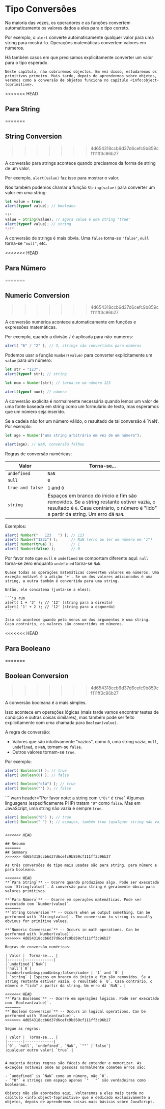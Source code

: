# Tipo Conversões

Na maioria das vezes, os operadores e as funções convertem automaticamente os valores dados a eles para o tipo correto. 

Por exemplo, o `alert` converte automaticamente qualquer valor para uma string para mostrá-lo. Operações matemáticas convertem valores em números.

Há também casos em que precisamos explicitamente converter um valor para o tipo esperado.

```smart header="Not talking about objects yet"
Neste capítulo, não cobriremos objectos. Em vez disso, estudaremos os primitivos primeiro. Mais tarde, depois de aprendermos sobre objetos, veremos como a conversão de objetos funciona no capítulo <info:object-toprimitive>.
```

<<<<<<< HEAD
## Para String
=======
## String Conversion
>>>>>>> 4d654318ccb6d37d6cefc9b859cf111ff3c96b27

A conversão para strings acontece quando precisamos da forma de string de um valor.

Por exemplo, `alert(value)` faz isso para mostrar o valor.

Nós também podemos chamar a função `String(value)` para converter um valor em uma string:
```js run
let value = true;
alert(typeof value); // booleano

*!*
value = String(value); // agora value é uma string "true"
alert(typeof value); // string
*/!*
```

A conversão de strings é mais óbvia. Uma `false` torna-se `"false"`, `null` torna-se `"null"`, etc.

<<<<<<< HEAD
## Para Número
=======
## Numeric Conversion
>>>>>>> 4d654318ccb6d37d6cefc9b859cf111ff3c96b27

A conversão numérica acontece automaticamente em funções e expressões matemáticas.

Por exemplo, quando a divisão `/` é aplicada para não-numeros:

```js run
alert( "6" / "2" ); // 3, strings são convertidas para números
```

Podemos usar a função `Number(value)` para converter explicitamente um `value` para um número:

```js run
let str = "123";
alert(typeof str); // string

let num = Number(str); // torna-se um número 123

alert(typeof num); // número

```

A conversão explícita é normalmente necessária quando lemos um valor de uma fonte baseada em string como um formulário de texto, mas esperamos que um número seja inserido.

Se a cadeia não for um número válido, o resultado de tal conversão é `NaN'. Por exemplo:

```js run
let age = Number("uma string arbitrária em vez de um número");

alert(age); // NaN, conversão falhou
```

Regras de conversão numéricas:

| Valor |  Torna-se... |
|-------|-------------|
|`undefined`|`NaN`|
|`null`|`0`|
|<code>true&nbsp;and&nbsp;false</code> | `1` and `0` |
| `string` | Espaços em branco do ínicio e fim são removidos. Se a string restante estiver vazia, o resultado é `0`. Casa contrário, o número é "lido" a partir da string. Um erro dá `NaN`. |

Exemplos:

```js run
alert( Number("   123   ") ); // 123
alert( Number("123z") );      // NaN (erro ao ler um número em "z")
alert( Number(true) );        // 1
alert( Number(false) );       // 0
```

Por favor note que `null` e `undefined` se comportam diferente aqui: `null` torna-se zero enquanto `undefined` torna-se `NaN`.

````smart header="Adição '+' concatenações de strings"
Quase todas as operações matemáticas convertem valores em números. Uma exceção notável é a adição `+`. Se um dos valores adicionados é uma string, a outra também é convertida para uma string.

Então, ele concatena (junta-se a eles):

```js run
alert( 1 + '2' ); // '12' (string para a direita)
alert( '1' + 2 ); // '12' (string para a esquerda)
```

Isso só acontece quando pelo menos um dos argumentos é uma string. Caso contrário, os valores são convertidos em números.
````

<<<<<<< HEAD
## Para Booleano
=======
## Boolean Conversion
>>>>>>> 4d654318ccb6d37d6cefc9b859cf111ff3c96b27

A conversão booleana é a mais simples.

Isso acontece em operações lógicas (mais tarde vamos encontrar testes de condição e outras coisas similares), mas também pode ser feito explicitamente com uma chamada para `Boolean(value)`.

A regra de conversão:

- Valores que são intuitivamente "vazios", como `0`, uma string vazia, `null`, `undefined`, e `NaN`, tornam-se `false`.
- Outros valores tornam-se `true`.

Por exemplo:

```js run
alert( Boolean(1) ); // true
alert( Boolean(0) ); // false

alert( Boolean("olá") ); // true
alert( Boolean("") ); // false
```

````warn header="Por favor note: a string com `\"0\"` é `true`"
Algumas linguagens (especificamente PHP) tratam `"0"` como `false`. Mas em JavaScript, uma string não vazia é sempre `true`.

```js run
alert( Boolean("0") ); // true
alert( Boolean(" ") ); // espaços, também true (qualquer string não vaiza é true)
```
````

<<<<<<< HEAD

## Resumo
=======
## Summary
>>>>>>> 4d654318ccb6d37d6cefc9b859cf111ff3c96b27

As três conversões de tipo mais usadas são para string, para número e para booleano.

<<<<<<< HEAD
**`Para String`** -- Ocorre quando produzimos algo. Pode ser executado com `String(value)`. A conversão para string é geralmente óbvia para valores primitivos.

**`Para Número`** -- Ocorre em operações matemáticas. Pode ser executado com `Number(value)`.
=======
**`String Conversion`** -- Occurs when we output something. Can be performed with `String(value)`. The conversion to string is usually obvious for primitive values.

**`Numeric Conversion`** -- Occurs in math operations. Can be performed with `Number(value)`.
>>>>>>> 4d654318ccb6d37d6cefc9b859cf111ff3c96b27

Regras de conversão numéricas:

| Valor |  Torna-se... |
|-------|-------------|
|`undefined`|`NaN`|
|`null`|`0`|
|<code>true&nbsp;and&nbsp;false</code> | `1` and `0` |
| `string` | Espaços em branco do ínicio e fim são removidos. Se a string restante estiver vazia, o resultado é `0`. Casa contrário, o número é "lido" a partir da string. Um erro dá `NaN`. |

<<<<<<< HEAD
**`Para Booleano`** -- Ocorre em operações lógicas. Pode ser executado com `Boolean(value)`.
=======
**`Boolean Conversion`** -- Occurs in logical operations. Can be performed with `Boolean(value)`.
>>>>>>> 4d654318ccb6d37d6cefc9b859cf111ff3c96b27

Segue as regras:

| Valor |  Torna-se... |
|-------|-------------|
|`0`, `null`, `undefined`, `NaN`, `""` |`false`|
|qualquer outro valor| `true` |


A maioria destas regras são fáceis de entender e memorizar. As exceções notáveis onde as pessoas normalmente cometem erros são:

- `undefined` is `NaN` como um número, não `0`.
- `"0"` e strings com espaço apenas `"   "` são verdadeiras como booleanas.

Objetos não são abordados aqui. Voltaremos a eles mais tarde no capítulo <info:object-toprimitive> que é dedicado exclusivamente a objetos, depois de aprendermos coisas mais básicas sobre JavaScript.
